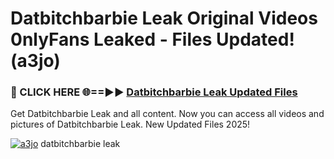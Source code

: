 # Datbitchbarbie Leak Original Videos 0nlyFans Leaked - Files Updated! (a3jo)

<h3>🔴 CLICK HERE 🌐==►► <a href="https://tinyurl.com/2jnfzry5" rel="nofollow">Datbitchbarbie Leak Updated Files</a></h3>

Get Datbitchbarbie Leak and all content. Now you can access all videos and pictures of Datbitchbarbie Leak. New Updated Files 2025!

[![a3jo](https://i.imgur.com/GyGTBgg.gif)](https://tinyurl.com/2jnfzry5)
datbitchbarbie leak